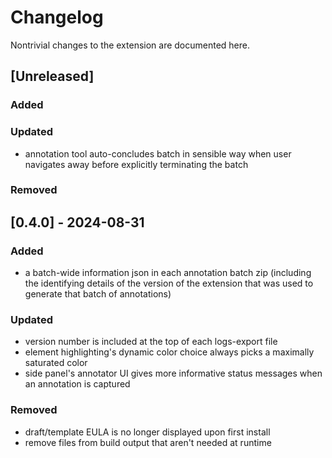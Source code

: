 # Changelog
Nontrivial changes to the extension are documented here.




## [Unreleased]
### Added

### Updated
- annotation tool auto-concludes batch in sensible way when user navigates away before explicitly terminating the batch
### Removed



## [0.4.0] - 2024-08-31
### Added
- a batch-wide information json in each annotation batch zip (including the identifying details of the version of the extension that was used to generate that batch of annotations)

### Updated
- version number is included at the top of each logs-export file
- element highlighting's dynamic color choice always picks a maximally saturated color
- side panel's annotator UI gives more informative status messages when an annotation is captured

### Removed
- draft/template EULA is no longer displayed upon first install
- remove files from build output that aren't needed at runtime

